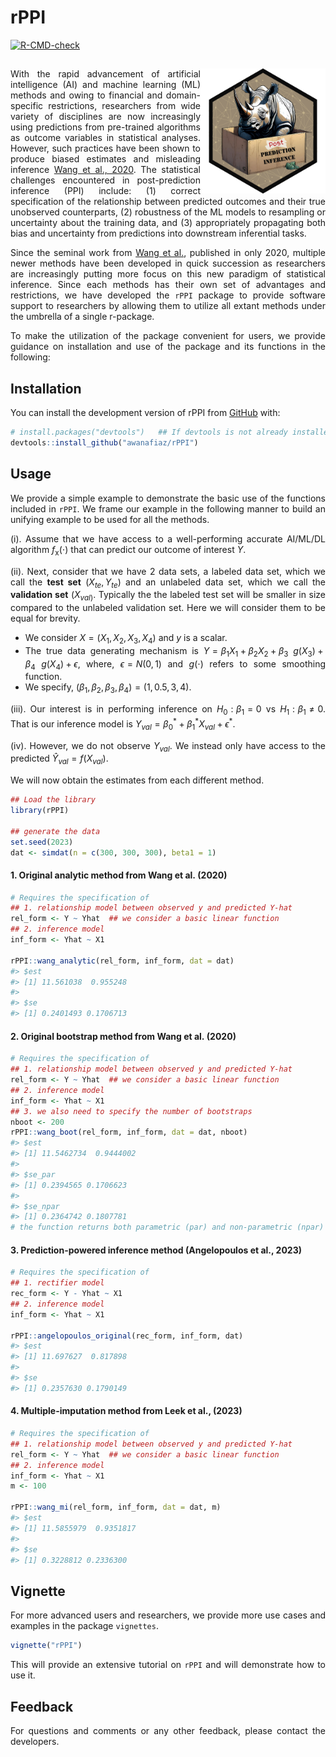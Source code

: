 
<style>
body {
text-align: justify}
</style>
<!-- README.md is generated from README.Rmd. Please edit that file -->

# rPPI

<!-- badges: start -->

[![R-CMD-check](https://github.com/awanafiaz/rPPI/actions/workflows/R-CMD-check.yaml/badge.svg)](https://github.com/awanafiaz/rPPI/actions/workflows/R-CMD-check.yaml)
<!-- badges: end -->

## <img src="man/figures/PPI_logo.png" align="right" height="200" style="float:right; height:200px;">

With the rapid advancement of artificial intelligence (AI) and machine
learning (ML) methods and owing to financial and domain-specific
restrictions, researchers from wide variety of disciplines are now
increasingly using predictions from pre-trained algorithms as outcome
variables in statistical analyses. However, such practices have been
shown to produce biased estimates and misleading inference [Wang et al.,
2020](https://www.pnas.org/doi/suppl/10.1073/pnas.2001238117). The
statistical challenges encountered in post-prediction inference (PPI)
include: (1) correct specification of the relationship between predicted
outcomes and their true unobserved counterparts, (2) robustness of the
ML models to resampling or uncertainty about the training data, and (3)
appropriately propagating both bias and uncertainty from predictions
into downstream inferential tasks.

Since the seminal work from [Wang et
al.](https://www.pnas.org/doi/suppl/10.1073/pnas.2001238117), published
in only 2020, multiple newer methods have been developed in quick
succession as researchers are increasingly putting more focus on this
new paradigm of statistical inference. Since each methods has their own
set of advantages and restrictions, we have developed the `rPPI` package
to provide software support to researchers by allowing them to utilize
all extant methods under the umbrella of a single r-package.

To make the utilization of the package convenient for users, we provide
guidance on installation and use of the package and its functions in the
following:

## Installation

You can install the development version of rPPI from
[GitHub](https://github.com/) with:

``` r
# install.packages("devtools")   ## If devtools is not already installed
devtools::install_github("awanafiaz/rPPI")
```

## Usage

We provide a simple example to demonstrate the basic use of the
functions included in `rPPI`. We frame our example in the following
manner to build an unifying example to be used for all the methods.

(i). Assume that we have access to a well-performing accurate AI/ML/DL
algorithm $f_{\text{x}}(\cdot)$ that can predict our outcome of interest
$Y$.

(ii). Next, consider that we have 2 data sets, a labeled data set, which
we call the **test set** $(X_{te}, Y_{te})$ and an unlabeled data set,
which we call the **validation set** $(X_{val)}$. Typically the the
labeled test set will be smaller in size compared to the unlabeled
validation set. Here we will consider them to be equal for brevity.

- We consider $X = (X_1, X_2, X_3, X_4)$ and $y$ is a scalar.
- The true data generating mechanism is
  $Y = \beta_1X_1 + \beta_2 X_2 + \beta_3 \ g(X_3) + \beta_4 \ g(X_4) + \epsilon,$
  where, $\epsilon = N(0, 1)$ and $g(\cdot)$ refers to some smoothing
  function.
- We specify, $(\beta_1, \beta_2, \beta_3, \beta_4) = (1, 0.5, 3, 4)$.

(iii). Our interest is in performing inference on $H_0: \beta_1 = 0$ vs
$H_1: \beta_1 \ne 0$. That is our inference model is
$Y_{val} = \beta_0^* + \beta_1^* X_{val} + \epsilon^*$.

(iv). However, we do not observe $Y_{val}$. We instead only have access
to the predicted $\hat Y_{val} = f(X_{val})$.

We will now obtain the estimates from each different method.

``` r
## Load the library
library(rPPI)

## generate the data
set.seed(2023)
dat <- simdat(n = c(300, 300, 300), beta1 = 1)
```

#### 1. Original analytic method from Wang et al. (2020)

``` r
# Requires the specification of 
## 1. relationship model between observed y and predicted Y-hat 
rel_form <- Y ~ Yhat  ## we consider a basic linear function
## 2. inference model
inf_form <- Yhat ~ X1

rPPI::wang_analytic(rel_form, inf_form, dat = dat)
#> $est
#> [1] 11.561038  0.955248
#> 
#> $se
#> [1] 0.2401493 0.1706713
```

#### 2. Original bootstrap method from Wang et al. (2020)

``` r
# Requires the specification of 
## 1. relationship model between observed y and predicted Y-hat 
rel_form <- Y ~ Yhat  ## we consider a basic linear function
## 2. inference model
inf_form <- Yhat ~ X1
## 3. we also need to specify the number of bootstraps 
nboot <- 200
rPPI::wang_boot(rel_form, inf_form, dat = dat, nboot)
#> $est
#> [1] 11.5462734  0.9444002
#> 
#> $se_par
#> [1] 0.2394565 0.1706623
#> 
#> $se_npar
#> [1] 0.2364742 0.1807781
# the function returns both parametric (par) and non-parametric (npar) estimate of std.error (se)
```

#### 3. Prediction-powered inference method (Angelopoulos et al., 2023)

``` r
# Requires the specification of 
## 1. rectifier model
rec_form <- Y - Yhat ~ X1 
## 2. inference model
inf_form <- Yhat ~ X1

rPPI::angelopoulos_original(rec_form, inf_form, dat)
#> $est
#> [1] 11.697627  0.817898
#> 
#> $se
#> [1] 0.2357630 0.1790149
```

#### 4. Multiple-imputation method from Leek et al., (2023)

``` r
# Requires the specification of 
## 1. relationship model between observed y and predicted Y-hat 
rel_form <- Y ~ Yhat  ## we consider a basic linear function
## 2. inference model
inf_form <- Yhat ~ X1
m <- 100

rPPI::wang_mi(rel_form, inf_form, dat = dat, m)
#> $est
#> [1] 11.5855979  0.9351817
#> 
#> $se
#> [1] 0.3228812 0.2336300
```

## Vignette

For more advanced users and researchers, we provide more use cases and
examples in the package `vignettes`.

``` r
vignette("rPPI")
```

This will provide an extensive tutorial on `rPPI` and will demonstrate
how to use it.

## Feedback

For questions and comments or any other feedback, please contact the
developers.
